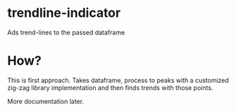 # trendline-indicator
Ads trend-lines to the passed dataframe

# How?

This is first approach. Takes dataframe, process to peaks with a customized
zig-zag library implementation and then finds trends with those points.

More documentation later.
